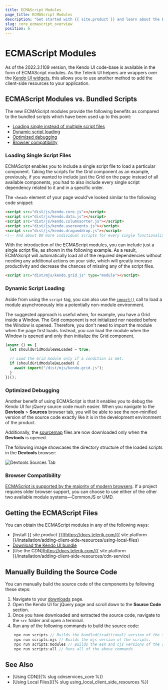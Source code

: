```yaml
---
title: ECMAScript Modules
page_title: ECMAScript Modules
description: "Get started with {{ site.product }} and learn about the ECMAScript modules provided in the library."
slug: core_ecmascript_overview
position: 6
---
```


# ECMAScript Modules

As of the 2022.3.1109 version, the Kendo UI code-base is available in the form of ECMAScript modules. As the Telerik UI helpers are wrappers over the [Kendo UI widgets](https://docs.telerik.com/kendo-ui/intro/first-steps), this allows you to use another method to add the client-side resources to your application.

## ECMAScript Modules vs. Bundled Scripts 

The new ECMAScript modules provide the following benefits as compared to the bundled scripts which have been used up to this point:

* [Loading single instead of multiple script files](#loading-single-script-files) 
* [Dynamic script loading](#dynamic-script-loading)
* [Optimized debugging](#optimized-debugging) 
* [Browser compatibility](#browser-compatibility) 

### Loading Single Script Files

ECMAScript enables you to include a single script file to load a particular component. Taking the scripts for the Grid component as an example, previously, if you wanted to include just the Grid on the page instead of all available components, you had to also include every single script dependency related to it and in a specific order. 

The `<head>` element of your page would've looked similar to the following code snippet:

```html
<script src="dist/js/kendo.core.js"></script>
<script src="dist/js/kendo.data.js"></script>
<script src="dist/js/kendo.columnsorter.js"></script>
<script src="dist/js/kendo.userevents.js"></script>
<script src="dist/js/kendo.draganddrop.js"></script>
<!-- And about 80 more individual scripts for every single functionality of the Grid to work properly. -->
```

With the introduction of the ECMAScript modules, you can include just a single script file, as shown in the following example. As a result, ECMAScript will automatically load all of the required dependencies without needing any additional actions on your side, which will greatly increase productivity and decrease the chances of missing any of the script files.

```html
<script src="dist/mjs/kendo.grid.js" type="module"></script>
```


### Dynamic Script Loading

Aside from using the `script` tag, you can also use the [`import()`](https://developer.mozilla.org/en-US/docs/Web/JavaScript/Reference/Operators/import) call to load a module asynchronously into a potentially non-module environment.

The suggested approach is useful when, for example, you have a Grid inside a Window. The Grid component is not initialized nor needed before the Window is opened. Therefore, you don't need to import the module when the page first loads. Instead, you can load the module when the Window is opened and only then initialize the Grid component.

```javascript
(async () => {
  let shouldGridModuleBeLoaded = true;

  // Load the Grid module only if a condition is met.
  if (shouldGridModuleBeLoaded) {
    await import("/dist/mjs/kendo.grid.js");
  }
})();
```

### Optimized Debugging

Another benefit of using ECMAScript is that it enables you to debug the Kendo UI for jQuery source code much easier. When you navigate to the **Devtools** > **Sources** browser tab, you will be able to see the non-minified version of the source code exactly like it is in the development environment of the product.

Additionally, the [sourcemap](https://firefox-source-docs.mozilla.org/devtools-user/debugger/how_to/use_a_source_map/index.html) files are now downloaded only when the **Devtools** is opened.

The following image showcases the directory structure of the loaded scripts in the **Devtools** browser:

![Devtools Sources Tab](/getting-started-core/images/devtools.png)

### Browser Compatibility

[ECMAScript is supported by the majority of modern browsers](https://caniuse.com/?search=es6%20modules). If a project requires older browser support, you can choose to use either of the other two available module systems&mdash;CommonJS or UMD.

## Getting the ECMAScript Files

You can obtain the ECMAScript modules in any of the following ways:

* [Install {{ site.product }}](https://docs.telerik.com/{{ site.platform }}/installation/adding-client-side-resources/using-local-files)
* [Download the Kendo UI bundle](https://docs.telerik.com/kendo-ui/intro/installation/hosting-kendoui)
* [Use the CDN](https://docs.telerik.com/{{ site.platform }}/installation/adding-client-side-resources/cdn-service)

## Manually Building the Source Code

You can manually build the source code of the components by following these steps:

1. Navigate to your [downloads](https://www.telerik.com/account/my-downloads) page.
1. Open the Kendo UI for jQuery page and scroll down to the **Source Code** section.
1. Once you have downloaded and extracted the source code, navigate to the `src` folder and open a terminal.
1. Run any of the following commands to build the source code:

  ```javascript
      npx run scripts // Builds the bundled(traditional) version of the scripts.
      npx run scripts:mjs // Builds the mjs version of the scripts.
      npx run scripts:modules // Builds the esm and cjs versions of the scripts.
      npx run scripts:all // Runs all of the above commands
  ```


## See Also

* [Using CDN]({% slug cdnservices_core %})
* [Using Local Files]({% slug using_local_client_side_resources %})
